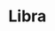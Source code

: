 <!--
 * @Descripttion: 
 * @version: 
 * @Author: yyeiei
 * @Date: 2019-08-12 14:04:11
 * @LastEditors: yyeiei
 * @LastEditTime: 2019-08-12 15:00:28
 -->
# Libra